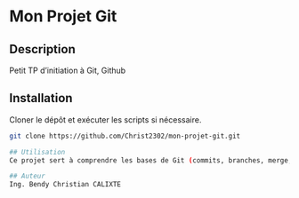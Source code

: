 # Mon Projet Git

## Description
Petit TP d’initiation à Git, Github

## Installation
Cloner le dépôt et exécuter les scripts si nécessaire.

```bash
git clone https://github.com/Christ2302/mon-projet-git.git

## Utilisation
Ce projet sert à comprendre les bases de Git (commits, branches, merge, etc.)

## Auteur
Ing. Bendy Christian CALIXTE